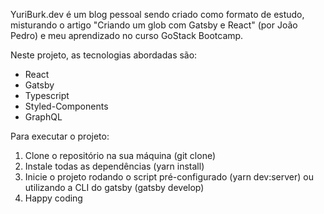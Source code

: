 YuriBurk.dev é um blog pessoal sendo criado como formato de estudo, misturando o artigo "Criando um glob com Gatsby e React" (por João Pedro) e meu aprendizado no curso GoStack Bootcamp.

Neste projeto, as tecnologias abordadas são:
- React
- Gatsby
- Typescript
- Styled-Components
- GraphQL

Para executar o projeto:
1. Clone o repositório na sua máquina (git clone)
2. Instale todas as dependências (yarn install)
3. Inicie o projeto rodando o script pré-configurado (yarn dev:server) ou utilizando a CLI do gatsby (gatsby develop)
4. Happy coding
